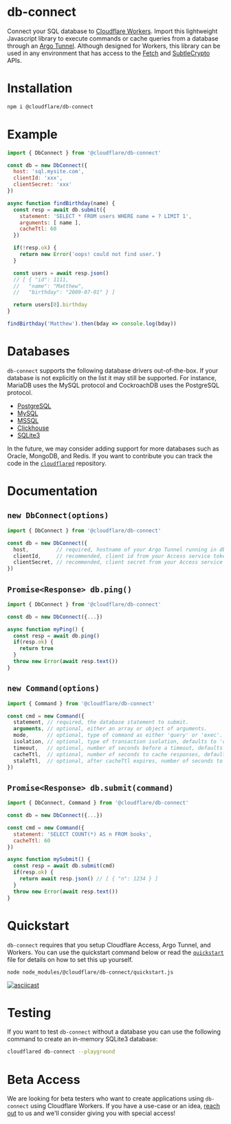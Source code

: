 # db-connect

Connect your SQL database to [Cloudflare Workers](https://workers.cloudflare.com/). Import this lightweight Javascript library to execute commands or cache queries from a database through an [Argo Tunnel](https://developers.cloudflare.com/argo-tunnel/quickstart/). Although designed for Workers, this library can be used in any environment that has access to the [Fetch](https://developer.mozilla.org/en-US/docs/Web/API/WindowOrWorkerGlobalScope/fetch#Syntax) and [SubtleCrypto](https://developer.mozilla.org/en-US/docs/Web/API/SubtleCrypto/digest#Syntax) APIs.

# Installation

```bash
npm i @cloudflare/db-connect
```

# Example

```js
import { DbConnect } from '@cloudflare/db-connect'

const db = new DbConnect({
  host: 'sql.mysite.com',
  clientId: 'xxx',
  clientSecret: 'xxx'
})

async function findBirthday(name) {
  const resp = await db.submit({
    statement: 'SELECT * FROM users WHERE name = ? LIMIT 1',
    arguments: [ name ],
    cacheTtl: 60
  })

  if(!resp.ok) {
    return new Error('oops! could not find user.')
  }

  const users = await resp.json()
  // [ { "id": 1111,
  //   "name": "Matthew",
  //   "birthday": "2009-07-01" } ]

  return users[0].birthday
}

findBirthday('Matthew').then(bday => console.log(bday))
```

# Databases

`db-connect` supports the following database drivers out-of-the-box. If your database is not explicitly on the list it may still be supported. For instance, MariaDB uses the MySQL protocol and CockroachDB uses the PostgreSQL protocol.

* [PostgreSQL](https://github.com/lib/pq)
* [MySQL](https://github.com/go-sql-driver/mysql)
* [MSSQL](https://github.com/denisenkom/go-mssqldb)
* [Clickhouse](https://github.com/kshvakov/clickhouse)
* [SQLite3](https://github.com/mattn/go-sqlite3)

In the future, we may consider adding support for more databases such as Oracle, MongoDB, and Redis. If you want to contribute you can track the code in the [`cloudflared`](https://github.com/cloudflare/cloudflared/tree/master/dbconnect) repository.

# Documentation

## `new DbConnect(options)`

```js
import { DbConnect } from '@cloudflare/db-connect'

const db = new DbConnect({
  host,         // required, hostname of your Argo Tunnel running in db-connect mode.
  clientId,     // recommended, client id from your Access service token.
  clientSecret, // recommended, client secret from your Access service token.
})
```

## `Promise<Response> db.ping()`

```js
import { DbConnect } from '@cloudflare/db-connect'

const db = new DbConnect({...})

async function myPing() {
  const resp = await db.ping()
  if(resp.ok) {
    return true
  }
  throw new Error(await resp.text())
}
```

## `new Command(options)`

```js
import { Command } from '@cloudflare/db-connect'

const cmd = new Command({
  statement, // required, the database statement to submit.
  arguments, // optional, either an array or object of arguments.
  mode,      // optional, type of command as either 'query' or 'exec'.
  isolation, // optional, type of transaction isolation, defaults to 'default'.
  timeout,   // optional, number of seconds before a timeout, defaults to infinite.
  cacheTtl,  // optional, number of seconds to cache responses, defaults to -1.
  staleTtl,  // optional, after cacheTtl expires, number of seconds to serve stale, defaults to -1.
})
```

## `Promise<Response> db.submit(command)`

```js
import { DbConnect, Command } from '@cloudflare/db-connect'

const db = new DbConnect({...})

const cmd = new Command({
  statement: 'SELECT COUNT(*) AS n FROM books',
  cacheTtl: 60
})

async function mySubmit() {
  const resp = await db.submit(cmd)
  if(resp.ok) {
    return await resp.json() // [ { "n": 1234 } ]
  }
  throw new Error(await resp.text())
}
```

# Quickstart

`db-connect` requires that you setup Cloudflare Access, Argo Tunnel, and Workers. You can use the quickstart command below or  read the [`quickstart`](QUICKSTART.md) file for details on how to set this up yourself.

```
node node_modules/@cloudflare/db-connect/quickstart.js
```

[![asciicast](https://asciinema.org/a/fRCba0SZ5gw5nq5HcCRm7WpJW.svg)](https://asciinema.org/a/fRCba0SZ5gw5nq5HcCRm7WpJW)

# Testing

If you want to test `db-connect` without a database you can use the following command to create an in-memory SQLite3 database:
```bash
cloudflared db-connect --playground
```

# Beta Access

We are looking for beta testers who want to create applications using `db-connect` using Cloudflare Workers. If you have a use-case or an idea, [reach out](mailto:ashcon@cloudflare.com) to us and we'll consider giving you with special access!
